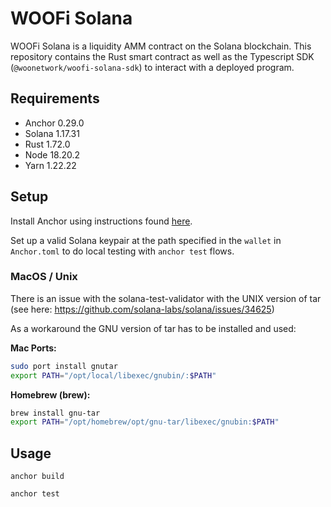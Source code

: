 # WOOFi Solana

WOOFi Solana is a liquidity AMM contract on the Solana blockchain.
This repository contains the Rust smart contract as well as the Typescript SDK (`@woonetwork/woofi-solana-sdk`) to interact with a deployed program.

## Requirements

- Anchor 0.29.0
- Solana 1.17.31
- Rust 1.72.0
- Node 18.20.2
- Yarn 1.22.22

## Setup

Install Anchor using instructions found [here](https://book.anchor-lang.com/getting_started/installation.html#anchor).

Set up a valid Solana keypair at the path specified in the `wallet` in `Anchor.toml` to do local testing with `anchor test` flows.


### MacOS / Unix

There is an issue with the solana-test-validator with the UNIX version of tar (see here: https://github.com/solana-labs/solana/issues/34625)

As a workaround the GNU version of tar has to be installed and used:

**Mac Ports:**

```bash
sudo port install gnutar
export PATH="/opt/local/libexec/gnubin/:$PATH"
```

**Homebrew (brew):**

```bash
brew install gnu-tar
export PATH="/opt/homebrew/opt/gnu-tar/libexec/gnubin:$PATH"
```

## Usage

```
anchor build
```

```
anchor test
```
